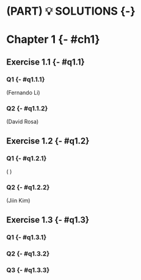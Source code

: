 
# (PART) 💡 SOLUTIONS {-}



# Chapter 1 {- #ch1}

## Exercise 1.1 {- #q1.1}

### Q1 {- #q1.1.1}
(Fernando Li)

### Q2 {- #q1.1.2}
(David Rosa)

## Exercise 1.2 {- #q1.2}

### Q1 {- #q1.2.1} 
( )

### Q2 {- #q1.2.2} 
(Jiin Kim)

## Exercise 1.3 {- #q1.3}

### Q1 {- #q1.3.1}

### Q2 {- #q1.3.2}

### Q3 {- #q1.3.3}
